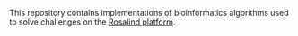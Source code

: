 This repository contains implementations of bioinformatics algorithms used to solve challenges on the [Rosalind platform]('https://rosalind.info/').

